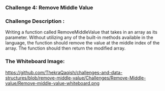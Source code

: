 ### Challenge 4: Remove Middle Value

### Challenge Description :
Writing a function called RemoveMiddleValue that takes in an array as its parameter. Without utilizing any of the built-in methods available in the language, the function should remove the value at the middle index of the array. The function should then return the modified array.

### The Whiteboard Image: 

https://github.com/ThekraQaqish/challenges-and-data-structures/blob/remove-middle-value/Challenges/Remove-Middle-value/Remove-middle-value-whiteboard.png

